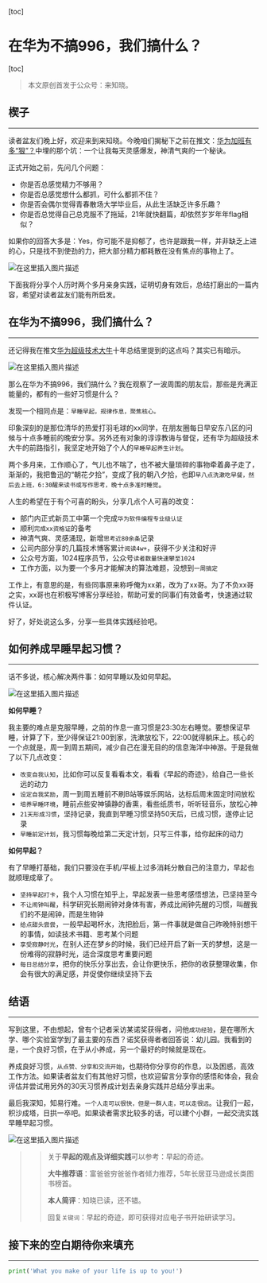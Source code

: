 [toc]

# 在华为不搞996，我们搞什么？

[toc]

> 本文原创首发于公众号：来知晓。

## 楔子

------

读者盆友们晚上好，欢迎来到来知晓。今晚咱们揭秘下之前在推文：[华为加班有多“狠”？](http://mp.weixin.qq.com/s?__biz=MzkwMDI5MTQ5MA==&mid=2247484359&idx=1&sn=30ce440d0f5c541cddf69f6070f714b1&chksm=c0470d0af730841c8be71fe104a5c2d41fe43e9423a7687dc4d5d67fb2e835571c4f991a180c&scene=21#wechat_redirect)中埋的那个坑：一个让我每天灵感爆发，神清气爽的一个秘诀。

正式开始之前，先问几个问题：

- 你是否总感觉精力不够用？
- 你是否总感觉想什么都抓，可什么都抓不住？
- 你是否会偶尔觉得青春散场大学毕业后，从此生活缺乏许多乐趣？
- 你是否总觉得自己总克服不了拖延，21年就快翻篇，却依然岁岁年年flag相似？

如果你的回答大多是：Yes，你可能不是抑郁了，也许是跟我一样，并非缺乏上进的心，只是找不到使劲的力，把大部分精力都耗散在没有焦点的事物上了。

 ![在这里插入图片描述](https://img-blog.csdnimg.cn/3ecdc123880c466c9cc67afa2ff56461.jpg)

下面我将分享个人历时两个多月亲身实践，证明切身有效后，总结打磨出的一篇内容，希望对读者盆友们能有所启发。

## 在华为不搞996，我们搞什么？

------

还记得我在推文[华为超级技术大牛](http://mp.weixin.qq.com/s?__biz=MzkwMDI5MTQ5MA==&mid=2247484186&idx=1&sn=f90933fda8f2a47b1e66f3ec1c3b2953&chksm=c0470dd7f73084c14f58ca85cf728ac999c858f11a502c7cab8cce25d502b3b99cb4b6ab4120&scene=21#wechat_redirect)十年总结里提到的这点吗？其实已有暗示。

 ![在这里插入图片描述](https://img-blog.csdnimg.cn/59fbab3d5c0049ffb1891817f9fc64f0.jpg)

那么在华为不搞996，我们搞什么？我在观察了一波周围的朋友后，那些是充满正能量的，都有的一些好习惯是什么？

发现一个相同点是：`早睡早起，规律作息，聚焦核心。`

印象深刻的是那位清华的热爱打羽毛球的xx同学，在朋友圈每日早安东八区的问候与十点多睡前的晚安分享。另外还有对象的谆谆教诲与督促，还有华为超级技术大牛的前路指引，我坚定地开始了个人的`早睡早起养生计划`。

两个多月来，工作顺心了，气儿也不喘了，也不被大量琐碎的事物牵着鼻子走了，渐渐的，我把鲁迅的“朝花夕拾”，变成了我的朝八夕拾，也即`早八点洗漱吃早餐，然后去上班，6:30醒来读书或写作思考，晚十点多准时睡觉`。

人生的希望在于有个可喜的盼头，分享几点个人可喜的改变：

- 部门内正式新员工中第一个完成`华为软件编程专业级认证`
- 顺利`完成xx资格证`的备考
- 神清气爽、灵感涌现，新增`思考近80余条`记录
- 公司内部分享的几篇技术博客累计`阅读4w+`，获得不少关注和好评
- 公众号方面，1024程序员节，公众号`读者数量快速攀至1024`
- 工作方面，以为要一个多月才能解决的算法难题，没想到`一周搞定`

工作上，有意思的是，有些同事原来称呼俺为xx弟，改为了xx哥。为了不负xx哥之实，xx哥也在积极写博客分享经验，帮助可爱的同事们有效备考，快速通过软件认证。

好了，好处说这么多，分享一些具体实践经验吧。

## 如何养成早睡早起习惯？

------

话不多说，核心解决两件事：如何早睡以及如何早起。

 ![在这里插入图片描述](https://img-blog.csdnimg.cn/e22bd5462bc44c50bc403f5e6ba5eaae.jpg)

**如何早睡？**

我主要的难点是克服早睡，之前的作息一直习惯是23:30左右睡觉。要想保证早睡，计算了下，至少得保证21:00到家，洗漱放松下，22:00就得躺床上。核心的一个点就是，周一到周五期间，减少自己在漫无目的的信息海洋中神游。于是我做了以下几点改变：

- `改变自我认知`，比如你可以反复看看本文，看看《早起的奇迹》，给自己一些长远的动力
- `设定自我奖励`，周一到周五睡前不刷B站等娱乐网站，达标后周末固定时间放松
- `培养早睡环境`，睡前点些安神镇静的香熏，看些纸质书，听听轻音乐，放松心神
- `21天形成习惯`，坚持记录，我直到早睡习惯坚持50天后，已成习惯，遂停止记录
- `早睡前定计划`，我习惯每晚给第二天定计划，只写三件事，给你起床的动力

**如何早起？**


有了早睡打基础，我们只要没在手机/平板上过多消耗分散自己的注意力，早起也就顺理成章了。

- `坚持早起打卡`，我个人习惯在知乎上，早起发表一些思考感悟想法，已坚持至今
- `不让闹钟叫醒`，科学研究长期闹钟对身体有害，养成比闹钟先醒的习惯，叫醒我们的不是闹钟，而是生物钟
- `给点甜头尝尝`，一般早起喝杯水，洗把脸后，第一件事就是做自己昨晚特别想干的事情，如读技术书籍、思考某个问题
- `享受寂静时光`，在别人还在梦乡的时候，我们已经开启了新一天的梦想，这是一份难得的寂静时光，适合深度思考重要问题
- `每日总结分享`，把你的快乐分享出去，会让你更快乐，把你的收获整理收集，你会有很大的满足感，并促使你继续坚持下去

## 结语

------

写到这里，不由想起，曾有个记者采访某诺奖获得者，问他`成功经验`，是在哪所大学、哪个实验室学到了最主要的东西？诺奖获得者者回答说：幼儿园。我看到的是，一个良好习惯，在于从小养成，另一个最好的时候就是现在。

养成良好习惯，`从点赞、分享和交流开始`，也期待你分享你的作息，以及困惑，高效工作方法。如果读者盆友们有其他好习惯，也欢迎留言分享你的感悟和体会，我会评估并尝试用另外的30天习惯养成计划去亲身实践并总结分享出来。

最后我深知，知易行难。`一个人走可以很快，但是一群人走，可以走很远`。让我们一起，积沙成塔，日拱一卒吧。如果读者需求比较多的话，可以建个小群，一起交流实践早睡早起习惯。

 ![在这里插入图片描述](https://img-blog.csdnimg.cn/ebae0795ba0b4baba2ea5e5a0bfb49c1.jpg)

> > 关于**早起的观点及详细实践**可以参考：早起的奇迹。
> >
> > **大牛推荐语**：富爸爸穷爸爸作者倾力推荐，5年长居亚马逊成长类图书榜首。
> >
> > **本人简评**：知晓已读，还不错。
> >
> > 回复`关键词`：早起的奇迹，即可获得对应电子书开始研读学习。



## 接下来的空白期待你来填充

------

```python
print('What you make of your life is up to you!')
```

